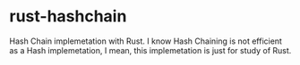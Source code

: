# rust-hashchain

Hash Chain implemetation with Rust. 
I know Hash Chaining is not efficient as a Hash implemetation,
I mean, this implemetation is just for study of Rust.   
